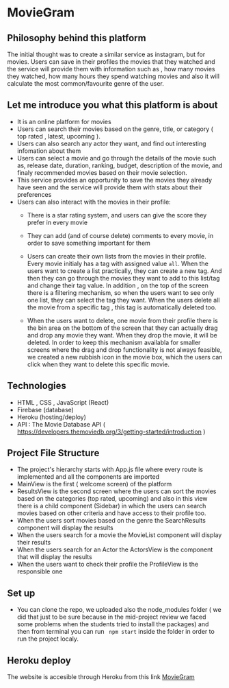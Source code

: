# MovieGram #

## Philosophy behind this platform
The initial thought was to create a similar service as instagram, but for movies. Users can save in their profiles the movies that they watched and the service will provide them with information such as , how many movies they watched, how many hours they spend watching movies and also it will calculate the most common/favourite genre of the user. 

## Let me introduce you what this platform is about

* It is an online platform for movies
* Users can search their movies based on the genre, title, or category ( top rated , latest, upcoming ). 
* Users can also search any actor they want, and find out interesting infomation about them 
* Users can select a movie and go through the details of the movie such as, release date, duration, ranking, budget, description of the movie, and finaly recommended movies based on their movie selection.
* This service provides an opportunity  to save the movies they already have seen and the service will provide them with stats about their preferences
* Users can also interact with the movies in their profile:
    *   There is a star rating system, and users can give the score they prefer in every movie

    *   They can add (and of course delete) comments to every movie, in order to save something important for them 

    * Users can create their own lists from the movies in their profile. Every movie initialy has a tag with assigned value `all`. When the users want to create a list practically, they can create a new tag. And then they can go through the movies they want to add to this list/tag and change their tag value. In addition , on the top of the screen there is a filtering mechanism, so when the users want to see only one list, they can select the tag they want. When the users delete all the movie from a specific tag , this tag is automatically deleted too.
  

    *   When the users want to delete, one movie from their profile there is the bin area on the bottom of the         screen that they can actually drag and drop any movie they want. When they drop the movie, it will be           deleted. In order to keep this mechanism availabla for smaller screens where the drag and drop functionality is  not always feasible, we created a new rubbish icon in the movie box, which the users can click when they   want to delete this specific movie.

## Technologies 
* HTML , CSS , JavaScript (React)
* Firebase (database)
* Heroku (hosting/deploy)
* API : The Movie Database API ( https://developers.themoviedb.org/3/getting-started/introduction )

## Project File Structure
* The project's hierarchy starts with App.js file where every route is implemented and all the components are imported
* MainView is the first ( welcome screen) of the platform
* ResultsView is the second screen where the users can sort the movies based on the categories (top rated, upcoming) and also in this view there is a child component (Sidebar) in which the users can search movies based on other criteria and have access to their profile too.
* When the users sort movies based on the genre  the SearchResults component will display the results
* When the users search for a movie the MovieList component will display their results
* When the users search for an Actor the ActorsView is the component that will display the results
* When the users want to check their profile the ProfileView is the responsible one

## Set up
 * You can clone the repo, we uploaded also the node_modules folder ( we did that just to be sure because in the mid-project review we faced some problems when the students tried to install the packages) and then from terminal you can run ` npm start` inside the folder in order to run the project localy.

## Heroku deploy 
The website is accesible through Heroku from this link 
[MovieGram](https://instamovies.herokuapp.com/)






